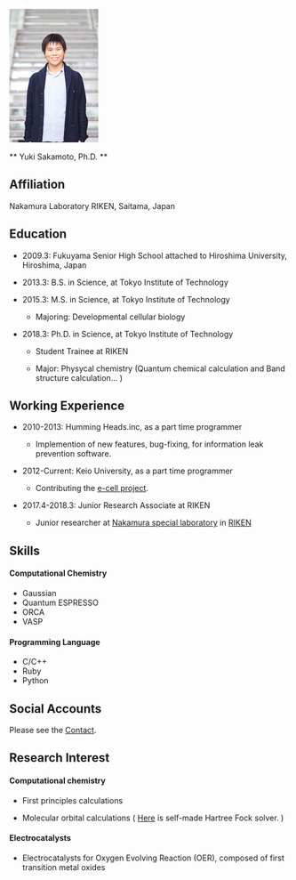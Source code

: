 ![myphoto](/images/yuki_sakamoto_240.png)

** Yuki Sakamoto, Ph.D. **

## Affiliation

Nakamura Laboratory RIKEN, Saitama, Japan

## Education

- 2009.3:     Fukuyama Senior High School attached to Hiroshima University, Hiroshima, Japan

- 2013.3:     B.S. in Science, at Tokyo Institute of Technology

- 2015.3:     M.S. in Science, at Tokyo Institute of Technology

	- Majoring: Developmental cellular biology

- 2018.3:     Ph.D. in Science, at Tokyo Institute of Technology

	- Student Trainee at RIKEN

	- Major: Physycal chemistry (Quantum chemical calculation and Band structure calculation... )
		

## Working Experience

- 2010-2013:	Humming Heads.inc, as a part time programmer

	- Implemention of new features, bug-fixing, for information leak prevention software.

- 2012-Current:	Keio University, as a part time programmer

	- Contributing the [e-cell project](http://www.e-cell.org/).

- 2017.4-2018.3:     Junior Research Associate at RIKEN

    - Junior researcher at [Nakamura special laboratory](http://www.riken.jp/photoandsonic/index.html) in [RIKEN](http://www.riken.jp)


## Skills

#### Computational Chemistry
- Gaussian
- Quantum ESPRESSO
- ORCA
- VASP

#### Programming Language
- C/C++
- Ruby
- Python

## Social Accounts

Please see the [Contact](contact.md).


## Research Interest

#### Computational chemistry

- First principles calculations

- Molecular orbital calculations ( [Here](https://github.com/YukiSakamoto/HartreeFock_solver) is self-made Hartree Fock solver. )

#### Electrocatalysts

- Electrocatalysts for Oxygen Evolving Reaction (OER), composed of first transition metal oxides


